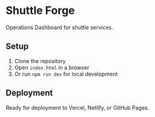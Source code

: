 # Shuttle Forge

Operations Dashboard for shuttle services.

## Setup

1. Clone the repository
2. Open `index.html` in a browser
3. Or run `npm run dev` for local development

## Deployment

Ready for deployment to Vercel, Netlify, or GitHub Pages.
